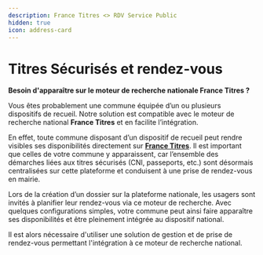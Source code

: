 ```yaml
---
description: France Titres <> RDV Service Public
hidden: true
icon: address-card
---
```


# Titres Sécurisés et rendez-vous

**Besoin d'apparaître sur le moteur de recherche nationale France Titres ?**&#x20;

Vous êtes probablement une commune équipée d’un ou plusieurs dispositifs de recueil. Notre solution est compatible avec le moteur de recherche national **France Titres** et en facilite l’intégration.

En effet, toute commune disposant d’un dispositif de recueil peut rendre visibles ses disponibilités directement sur [**France Titres**](https://rendezvouspasseport.ants.gouv.fr/). Il est important que celles de votre commune y apparaissent, car l’ensemble des démarches liées aux titres sécurisés (CNI, passeports, etc.) sont désormais centralisées sur cette plateforme et conduisent à une prise de rendez-vous en mairie.

Lors de la création d’un dossier sur la plateforme nationale, les usagers sont invités à planifier leur rendez-vous via ce moteur de recherche. Avec quelques configurations simples, votre commune peut ainsi faire apparaître ses disponibilités et être pleinement intégrée au dispositif national.



Il est alors nécessaire d'utiliser une solution de gestion et de prise de rendez-vous permettant l'intégration à ce moteur de recherche national.&#x20;
